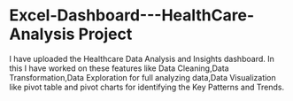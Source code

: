 # Excel-Dashboard---HealthCare-Analysis Project
I have uploaded the Healthcare Data Analysis and Insights dashboard. 
In this I have worked on these features like Data Cleaning,Data Transformation,Data Exploration for full analyzing data,Data Visualization like pivot table and pivot charts for identifying the Key Patterns and Trends.
